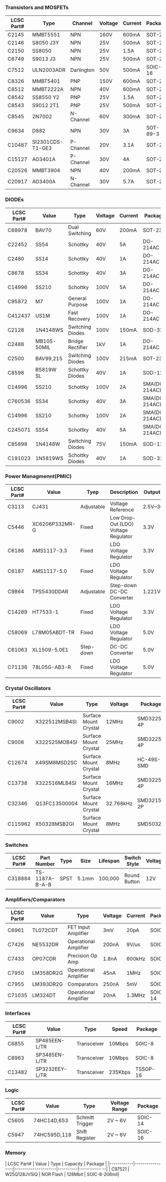 ### Transistors and MOSFETs
| LCSC Part#  | Type                 | Channel   | Voltage | Current | Package |
|-------------|----------------------|-----------|---------|---------|---------|
| C2145       | MMBT5551             | NPN       | 160V    | 600mA   | SOT-23  |
| C2146       | S8050 J3Y            | NPN       | 25V     | 500mA   | SOT-23  |
| C2150       | SS8050               | NPN       | 25V     | 1.5A    | SOT-23  |
| C6749       | S9013 J3             | NPN       | 25V     | 500mA   | SOT-23  |
| C7512       | ULN2003ADR           | Darlington| 50V     | 500mA   | SOIC-16 |
| C8326       | MMBT5401             | PNP       | 150V    | 600mA   | SOT-23  |
| C8512       | MMBT2222A            | NPN       | 40V     | 600mA   | SOT-23  |
| C8542       | SS8550 Y2            | PNP       | 25V     | 1.5A    | SOT-23  |
| C8543       | S9012 2T1            | PNP       | 25V     | 500mA   | SOT-23  |
| C8545       | 2N7002               | N-Channel | 60V     | 300mA   | SOT-23  |
| C9634       | D882                 | NPN       | 30V     | 3A      | SOT-89-3|
| C10487      | SI2301CDS-T1-GE3     | P-Channel | 20V     | 3.1A    | SOT-23  |
| C15127      | AO3401A              | P-Channel | 30V     | 4A      | SOT-23  |
| C20526      | MMBT3904             | NPN       | 40V     | 200mA   | SOT-23  |
| C20917      | AO3400A              | N-Channel | 30V     | 5.7A    | SOT-23  |


### DIODEs
| LCSC Part#  | Value       | Type                 | Voltage | Current | Package       |
|-------------|-------------|----------------------|---------|---------|---------------|
| C68978      | BAV70       | Dual Switching       | 60V     | 200mA   | SOT-23        |
| C22452      | SS54        | Schottky             | 40V     | 5A      | DO-214AC      |
| C2480       | SS14        | Schottky             | 40V     | 1A      | DO-214AC      |
| C8678       | SS34        | Schottky             | 40V     | 3A      | DO-214AC      |
| C14996      | SS210       | Schottky             | 100V    | 5A      | DO-214AC      |
| C95872      | M7          | General Purpose      | 100V    | 1A      | DO-214AC      |
| C412437     | US1M        | Fast Recovery        | 100V    | 1A      | DO-214AC      |
| C2128       | 1N4148WS    | Switching Diodes     | 100V    | 150mA   | SOD-323       |
| C2488       | MB10S-50MIL | Bridge Rectifier     | 1kV     | 1A      | DO-214AC      |
| C2500       | BAV99,215   | Switching Diodes     | 100V    | 215mA   | SOT-23        |
| C8598       | B5819W SL   | Schottky Diodes      | 40V     | 1A      | SOD-123       |
| C14996      | SS210       | Schottky             | 100V    | 2A      | SMA(DO-214AC) |
| C760536     | SS34        | Schottky             | 40V     | 3A      | SMA(DO-214AC) |
| C14996      | SS210       | Schottky             | 100V    | 2A      | SMA(DO-214AC) |
| C245071     | SS54        | Schottky             | 40V     | 5A      | SMA(DO-214AC) |
| C85898      | 1N4148W     | Switching Diodes     | 75V     | 150mA   | SOD-123       |
| C191023     | 1N5819WS    | Schottky Diodes      | 40V     | 1A      | SOD-323       |

### Power Managmennt(PMIC)
| LCSC Part#  | Value          | Tyep       | Description                          | Output Voltage | Package     |
|-------------|----------------|------------|--------------------------------------|----------------|-------------|
|C3113        | CJ431          | Adjustable | Voltage Reference                    | 2.5V~36V       | SOT-23      |
| C5446       |XC6206P332MR-G  | Fixed      | Low Drop-Out (LDO) Voltage Regulator | 3.3V           | SOT-23-3L   |
|C6186        | AMS1117-3.3    | Fixed      | LDO Voltage Regulator                | 3.3V           | SOT-223     |
|C6187        | AMS1117-5.0    | Fixed      | LDO Voltage Regulator                | 5.0V           | SOT-223     |
| C9864       | TPS5430DDAR    | Adjustable | Step-down DC-DC Converter            | 1.221V~32.04V  | SOIC-8-EP   |
| C14289      | HT7533-1       | Fixed      | LDO Voltage Regulator                | 3.3V           | SOT-89-3    |
| C58069      | L78M05ABDT-TR  | Fixed      | LDO Voltage Regulator                | 5.0V           | TO-252-2(DPAK) |
|C61063       | XL1509-5.0E1   | Step-down  | DC-DC Converter                      | 5.0V           | SOIC-8      |
| C71136      | 78L05G-AB3-R   | Fixed      | LDO Voltage Regulator                | 5.0V           | SOT-89-3    | 


### Crystal Oscillators
| LCSC Part# | Value         | Type                  | Voltage | Package      |
|------------|---------------|-----------------------|---------|--------------|
| C9002      | X322512MSB4SI | Surface Mount Crystal | 12MHz   | SMD3225-4P   |
| C9006      | X322525MOB4SI | Surface Mount Crystal | 25MHz   | SMD3225-4P   |
| C12674     | X49SM8MSD2SC  | Surface Mount Crystal | 8MHz    | HC-49S-SMD   |
| C13738     | X322516MLB4SI | Surface Mount Crystal | 16MHz   | SMD3225-4P   |
| C32346     | Q13FC13500004 | Surface Mount Crystal | 32.768kHz | SMD3215-2P |
| C115962    | X50328MSB2GI  | Surface Mount Crystal | 8MHz    | SMD5032      |


### Switches
| LCSC Part# | Part Number         | Type   | Size      | Lifespan  | Switch Style   | Voltage   | Package |
|------------|---------------------|--------|-----------|-----------|----------------|-----------|---------|
| C318884    | TS-1187A-B-A-B      | SPST   | 5.1mm     | 100,000   | Round Button   | 12V       | SMD     |


### Amplifiers/Comparators
| LCSC Part# | Value    | Type                  | Voltage | Current    | Package  |
|------------|----------|-----------------------|---------|------------|----------|
| C6961      | TL072CDT | FET Input Amplifier   | 3mV     | 20pA       | SOIC-8   |
| C7426      | NE5532DR | Operational Amplifier | 200nA   | 9V/us      | SOIC-8   |
| C7433      | OP07CDR  | Precision Op Amp      | 1.8nA   | 600kHz     | SOIC-8   |
| C7950      | LM358DR2G| Operational Amplifier | 45nA    | 1MHz       | SOIC-8   |
| C7955      | LM393DR2G| Comparators           | 250nA   | 5mV        | SOIC-8   |
| C71035     | LM324DT  | Operational Amplifier | 20nA    | 1.3MHz     | SOIC-14  |

### Interfaces
| LCSC Part# | Value            | Type                    | Speed    | Package   |
|------------|------------------|-------------------------|----------|-----------|
| C6855      | SP485EEN-L/TR    | Transceiver             | 10Mbps   | SOIC-8    |
| C8963      | SP3485EN-L/TR    | Transceiver             | 10Mbps   | SOIC-8    |
| C13482     | SP3232EEY-L/TR   | Transceiver             | 235Kbps  | TSSOP-16  |


### Logic
| LCSC Part# | Value            | Type                     | Voltage Range | Package   |
|------------|------------------|--------------------------|---------------|-----------|
| C5605      | 74HC14D,653      | Schmitt Trigger          | 2V ~ 6V       | SOIC-14   |
| C5947      | 74HC595D,118     | Shift Register           | 2V ~ 6V       | SOIC-16   |

### Memory
| LCSC Part# | Value           | Type                | Capacity | Package      |
|------------|-----------------|---------------------|----------|----------- --|
| C97521     | W25Q128JVSIQ    | NOR Flash           | 128Mbit  | SOIC-8-208mil|


